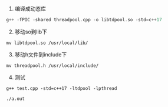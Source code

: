 

1. 编译成动态库

```cpp
g++ -fPIC -shared threadpool.cpp -o libtdpool.so -std=c++17
```

2. 移动so到lib下

```
mv libtdpool.so /usr/local/lib/
```

3. 移动h文件到include下

```
mv threadpool.h /usr/local/include/
```

4. 测试

```
g++ test.cpp -std=c++17 -ltdpool -lpthread
```

```
./a.out
```


